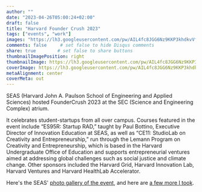 ```yaml
---
author: ""
date: "2023-04-26T05:00:24+02:00"
draft: false
title: "Harvard Founder Crush 2023"
tags: ["events", "work"]
images: "https://lh3.googleusercontent.com/pw/AIL4fc8JGG6Nz9KKP3khdkvVfCRQ2pqTdRoGe4UfQ8iTaKkfmvF9tnOVVsycd70AjKet0tBInzWmuY_YUBRfff9L0Eoarm0oWwrE2XWLOgf3x858tAxPXcBm=w2400"
comments: false     # set false to hide Disqus comments
share: true        # set false to share buttons
thumbnailImagePosition: right
thumbnailImage: https://lh3.googleusercontent.com/pw/AIL4fc8JGG6Nz9KKP3khdkvVfCRQ2pqTdRoGe4UfQ8iTaKkfmvF9tnOVVsycd70AjKet0tBInzWmuY_YUBRfff9L0Eoarm0oWwrE2XWLOgf3x858tAxPXcBm=w2400
coverImage: https://lh3.googleusercontent.com/pw/AIL4fc8JGG6Nz9KKP3khdkvVfCRQ2pqTdRoGe4UfQ8iTaKkfmvF9tnOVVsycd70AjKet0tBInzWmuY_YUBRfff9L0Eoarm0oWwrE2XWLOgf3x858tAxPXcBm=w2400
metaAlignment: center
coverMeta: out
---
```


SEAS (Harvard John A. Paulson School of Engineering and Applied Sciences) hosted FounderCrush 2023 at the SEC (Science and Engineering Complex) atrium.

<!--more-->

It celebrates student-startups from all over campus. Courses featured in the event include “ES95R: Startup RAD,” taught by Paul Bottino, Executive Director of Innovation Education at SEAS, as well as “CE11: StudioLab on Creativity and Entrepreneurship,” run through the Lemann Program on Creativity and Entrepreneurship, which is based in the Harvard Undergraduate Office of Education and supports entrepreneurial ventures aimed at addressing global challenges such as social justice and climate change. Other sponsors included the Harvard Grid, Harvard Innovation Lab, Harvard Ventures and Harvard HealthLab Accelerator.

Here's the SEAS' [photo gallery of the event](https://seas.harvard.edu/news/2023/05/photo-gallery-foundercrush-2023), and here are [a few more I took](https://photos.app.goo.gl/4EmvS65SJpdaNnxz9).
